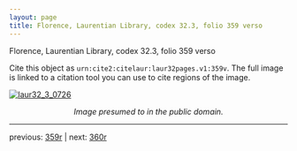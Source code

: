 ```yaml
---
layout: page
title: Florence, Laurentian Library, codex 32.3, folio 359 verso
---
```


Florence, Laurentian Library, codex 32.3, folio 359 verso

Cite this object as `urn:cite2:citelaur:laur32pages.v1:359v`.  The full image is linked to a citation tool you can use to cite regions of the image.

[![laur32_3_0726](http://www.homermultitext.org/iipsrv?IIIF=/project/homer/pyramidal/deepzoom/citelaur/laur32imgs/v1/laur32_3_0726.tif/full/800,/0/default.jpg)](http://www.homermultitext.org/ict2/?urn=urn:cite2:citelaur:laur32imgs.v1:laur32_3_0726) 

<p style="text-align: center; font-style: italic;">Image presumed to in the public domain.</p>

---

previous: [359r](../359r/) | next: [360r](../360r/)